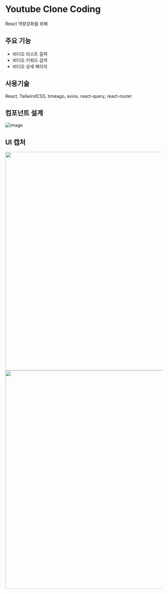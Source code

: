 # Youtube Clone Coding
React 역량강화를 위해

## 주요 기능
- 비디오 리스트 출력
- 비디오 키워드 검색
- 비디오 상세 페이지

## 사용기술
React, TailwindCSS, timeago, axios, react-query, react-router

## 컴포넌트 설계
![image](https://github.com/jiyoon-lee/react-youtube-clonecoding/assets/59562141/41f6d82f-3ecd-4b5a-916b-24ecbce2a42f)


## UI 캡처
<img src="https://github.com/jiyoon-lee/react-youtube-clonecoding/assets/59562141/74b83cb2-52a9-4a7a-8667-f28c02880ebb" width="700" />
<img src=https://github.com/jiyoon-lee/react-youtube-clonecoding/assets/59562141/0482ff40-9232-45ec-8e46-b790f431914f"" width="700" />
